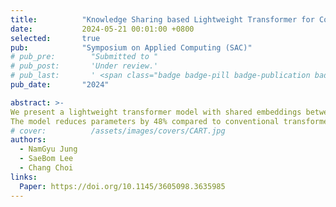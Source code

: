 ```yaml
---
title:          "Knowledge Sharing based Lightweight Transformer for Construction Safety Accident Prevention"
date:           2024-05-21 00:01:00 +0800
selected:       true
pub:            "Symposium on Applied Computing (SAC)"
# pub_pre:        "Submitted to "
# pub_post:       'Under review.'
# pub_last:       ' <span class="badge badge-pill badge-publication badge-success">Spotlight</span>'
pub_date:       "2024"

abstract: >-
We present a lightweight transformer model with shared embeddings between encoders and decoders, designed to enhance efficiency and address expression imbalance in construction safety prediction.
The model reduces parameters by 48% compared to conventional transformers and improves performance by 4% over LSTM, enabling effective correlation analysis and deployment in edge computing environments.
# cover:          /assets/images/covers/CART.jpg
authors:
  - NamGyu Jung
  - SaeBom Lee
  - Chang Choi
links:
  Paper: https://doi.org/10.1145/3605098.3635985
---
```

